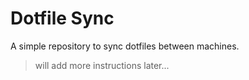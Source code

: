 # Dotfile Sync

A simple repository to sync dotfiles between machines.

> will add more instructions later...
